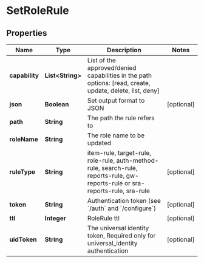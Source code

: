 

# SetRoleRule


## Properties

| Name | Type | Description | Notes |
|------------ | ------------- | ------------- | -------------|
|**capability** | **List&lt;String&gt;** | List of the approved/denied capabilities in the path options: [read, create, update, delete, list, deny] |  |
|**json** | **Boolean** | Set output format to JSON |  [optional] |
|**path** | **String** | The path the rule refers to |  |
|**roleName** | **String** | The role name to be updated |  |
|**ruleType** | **String** | item-rule, target-rule, role-rule, auth-method-rule, search-rule, reports-rule, gw-reports-rule or sra-reports-rule, sra-rule |  [optional] |
|**token** | **String** | Authentication token (see &#x60;/auth&#x60; and &#x60;/configure&#x60;) |  [optional] |
|**ttl** | **Integer** | RoleRule ttl |  [optional] |
|**uidToken** | **String** | The universal identity token, Required only for universal_identity authentication |  [optional] |



